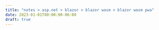 ```yaml
---
title: "notes > asp.net > blazor > blazor wasm > blazor wasm pwa"
date: 2023-01-01T00:00:00-06:00
draft: true
---
```

